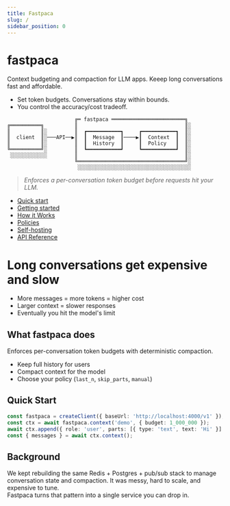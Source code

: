 ```yaml
---
title: Fastpaca
slug: /
sidebar_position: 0
---
```


# fastpaca

Context budgeting and compaction for LLM apps. Keeep long conversations fast and affordable.

- Set token budgets. Conversations stay within bounds.
- You control the accuracy/cost tradeoff.

```
                      ╔═ fastpaca ════════════════════════╗
╔══════════╗          ║                                   ║░
║          ║░         ║  ┏━━━━━━━━━━━┓     ┏━━━━━━━━━━━┓  ║░
║  client  ║░───API──▶║  ┃  Message  ┃────▶┃  Context  ┃  ║░
║          ║░         ║  ┃  History  ┃     ┃  Policy   ┃  ║░
╚══════════╝░         ║  ┗━━━━━━━━━━━┛     ┗━━━━━━━━━━━┛  ║░
 ░░░░░░░░░░░░         ║                                   ║░
                      ╚═══════════════════════════════════╝░
                       ░░░░░░░░░░░░░░░░░░░░░░░░░░░░░░░░░░░░░
```

> _Enforces a per-conversation token budget before requests hit your LLM._

- [Quick start](./usage/quickstart.md)
- [Getting started](./usage/getting-started.md)
- [How it Works](./architecture.md)
- [Policies](./usage/context-management.md)
- [Self-hosting](./deployment.md)
- [API Reference](./api/rest.md)

# Long conversations get expensive and slow

- More messages = more tokens = higher cost
- Larger context = slower responses
- Eventually you hit the model's limit

## What fastpaca does

Enforces per-conversation token budgets with deterministic compaction.

- Keep full history for users
- Compact context for the model
- Choose your policy (`last_n`, `skip_parts`, `manual`)

## Quick Start

```ts
const fastpaca = createClient({ baseUrl: 'http://localhost:4000/v1' });
const ctx = await fastpaca.context('demo', { budget: 1_000_000 });
await ctx.append({ role: 'user', parts: [{ type: 'text', text: 'Hi' }] });
const { messages } = await ctx.context();
```

## Background

We kept rebuilding the same Redis + Postgres + pub/sub stack to manage conversation state and compaction. It was messy, hard to scale, and expensive to tune.  
Fastpaca turns that pattern into a single service you can drop in.
